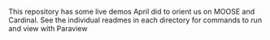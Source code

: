 This repository has some live demos April did to orient us on MOOSE and Cardinal. See the individual readmes in each directory for commands to run and view with Paraview